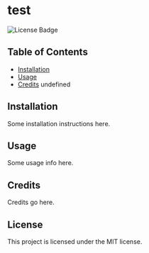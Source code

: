 # test
  ![License Badge](https://img.shields.io/badge/License-MIT-blueviolet)
  ## Table of Contents
  - [Installation](#installation)
  - [Usage](#usage)
  - [Credits](#credits)
  undefined

  ## Installation

  Some installation instructions here.

  ## Usage

  Some usage info here.
  ## Credits

  Credits go here.

  ## License
  This project is licensed under the MIT license.
  
